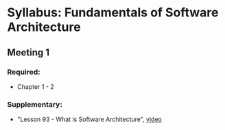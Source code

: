 # Syllabus: Fundamentals of Software Architecture

## Meeting 1

### Required:

- Chapter 1 - 2

### Supplementary:

- "Lesson 93 - What is Software Architecture", [video](https://www.youtube.com/watch?v=U6rfJjd8714&feature=emb_logo)


